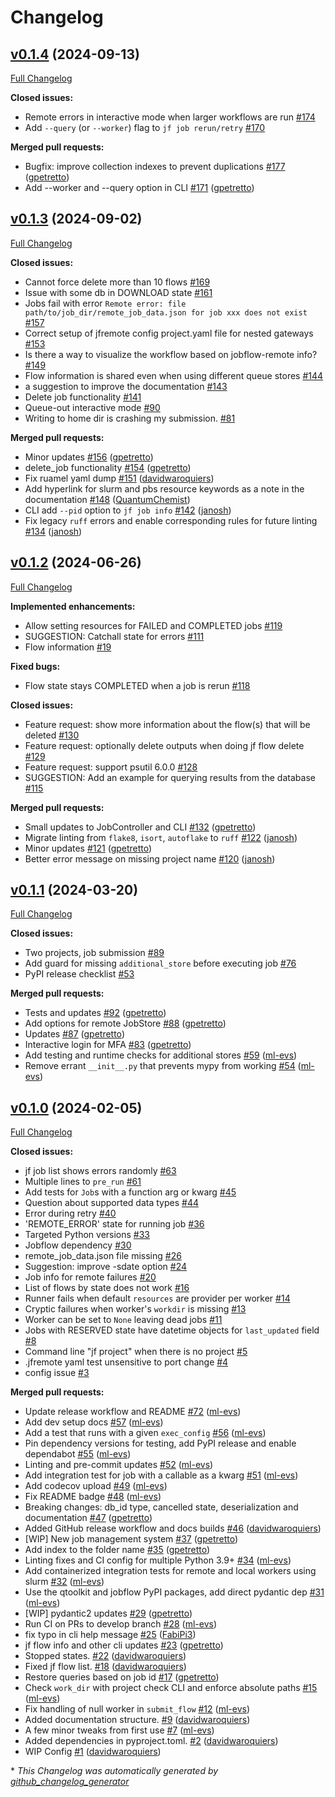 # Changelog

## [v0.1.4](https://github.com/Matgenix/jobflow-remote/tree/v0.1.4) (2024-09-13)

[Full Changelog](https://github.com/Matgenix/jobflow-remote/compare/v0.1.3...v0.1.4)

**Closed issues:**

- Remote errors in interactive mode when larger workflows are run [\#174](https://github.com/Matgenix/jobflow-remote/issues/174)
- Add  `--query` \(or `--worker`\) flag to `jf job rerun/retry` [\#170](https://github.com/Matgenix/jobflow-remote/issues/170)

**Merged pull requests:**

- Bugfix: improve collection indexes to prevent duplications [\#177](https://github.com/Matgenix/jobflow-remote/pull/177) ([gpetretto](https://github.com/gpetretto))
- Add --worker and --query option in CLI [\#171](https://github.com/Matgenix/jobflow-remote/pull/171) ([gpetretto](https://github.com/gpetretto))

## [v0.1.3](https://github.com/Matgenix/jobflow-remote/tree/v0.1.3) (2024-09-02)

[Full Changelog](https://github.com/Matgenix/jobflow-remote/compare/v0.1.2...v0.1.3)

**Closed issues:**

- Cannot force delete more than 10 flows [\#169](https://github.com/Matgenix/jobflow-remote/issues/169)
- Issue with some db in DOWNLOAD state [\#161](https://github.com/Matgenix/jobflow-remote/issues/161)
- Jobs fail with error `Remote error: file path/to/job_dir/remote_job_data.json for job xxx does not exist` [\#157](https://github.com/Matgenix/jobflow-remote/issues/157)
- Correct setup of jfremote config project.yaml file for nested gateways [\#153](https://github.com/Matgenix/jobflow-remote/issues/153)
- Is there a way to visualize the workflow based on jobflow-remote info? [\#149](https://github.com/Matgenix/jobflow-remote/issues/149)
- Flow information is shared even when using different queue stores [\#144](https://github.com/Matgenix/jobflow-remote/issues/144)
- a suggestion to improve the documentation [\#143](https://github.com/Matgenix/jobflow-remote/issues/143)
- Delete job functionality [\#141](https://github.com/Matgenix/jobflow-remote/issues/141)
- Queue-out interactive mode [\#90](https://github.com/Matgenix/jobflow-remote/issues/90)
- Writing to home dir is crashing my submission. [\#81](https://github.com/Matgenix/jobflow-remote/issues/81)

**Merged pull requests:**

- Minor updates [\#156](https://github.com/Matgenix/jobflow-remote/pull/156) ([gpetretto](https://github.com/gpetretto))
- delete\_job functionality [\#154](https://github.com/Matgenix/jobflow-remote/pull/154) ([gpetretto](https://github.com/gpetretto))
- Fix ruamel yaml dump [\#151](https://github.com/Matgenix/jobflow-remote/pull/151) ([davidwaroquiers](https://github.com/davidwaroquiers))
- Add hyperlink for slurm and pbs resource keywords as a note in the documentation [\#148](https://github.com/Matgenix/jobflow-remote/pull/148) ([QuantumChemist](https://github.com/QuantumChemist))
- CLI add `--pid` option to `jf job info` [\#142](https://github.com/Matgenix/jobflow-remote/pull/142) ([janosh](https://github.com/janosh))
- Fix legacy `ruff` errors and enable corresponding rules for future linting [\#134](https://github.com/Matgenix/jobflow-remote/pull/134) ([janosh](https://github.com/janosh))

## [v0.1.2](https://github.com/Matgenix/jobflow-remote/tree/v0.1.2) (2024-06-26)

[Full Changelog](https://github.com/Matgenix/jobflow-remote/compare/v0.1.1...v0.1.2)

**Implemented enhancements:**

- Allow setting resources for FAILED and COMPLETED jobs [\#119](https://github.com/Matgenix/jobflow-remote/issues/119)
- SUGGESTION: Catchall state for errors [\#111](https://github.com/Matgenix/jobflow-remote/issues/111)
- Flow information [\#19](https://github.com/Matgenix/jobflow-remote/issues/19)

**Fixed bugs:**

- Flow state stays COMPLETED when a job is rerun [\#118](https://github.com/Matgenix/jobflow-remote/issues/118)

**Closed issues:**

- Feature request: show more information about the flow\(s\) that will be deleted [\#130](https://github.com/Matgenix/jobflow-remote/issues/130)
- Feature request: optionally delete outputs when doing jf flow delete [\#129](https://github.com/Matgenix/jobflow-remote/issues/129)
- Feature request: support psutil 6.0.0 [\#128](https://github.com/Matgenix/jobflow-remote/issues/128)
- SUGGESTION: Add an example for querying results from the database [\#115](https://github.com/Matgenix/jobflow-remote/issues/115)

**Merged pull requests:**

- Small updates to JobController and CLI [\#132](https://github.com/Matgenix/jobflow-remote/pull/132) ([gpetretto](https://github.com/gpetretto))
- Migrate linting from `flake8`, `isort`, `autoflake` to `ruff` [\#122](https://github.com/Matgenix/jobflow-remote/pull/122) ([janosh](https://github.com/janosh))
- Minor updates [\#121](https://github.com/Matgenix/jobflow-remote/pull/121) ([gpetretto](https://github.com/gpetretto))
- Better error message on missing project name [\#120](https://github.com/Matgenix/jobflow-remote/pull/120) ([janosh](https://github.com/janosh))

## [v0.1.1](https://github.com/Matgenix/jobflow-remote/tree/v0.1.1) (2024-03-20)

[Full Changelog](https://github.com/Matgenix/jobflow-remote/compare/v0.1.0...v0.1.1)

**Closed issues:**

- Two projects, job submission [\#89](https://github.com/Matgenix/jobflow-remote/issues/89)
- Add guard for missing `additional_store` before executing job [\#76](https://github.com/Matgenix/jobflow-remote/issues/76)
- PyPI release checklist [\#53](https://github.com/Matgenix/jobflow-remote/issues/53)

**Merged pull requests:**

- Tests and updates [\#92](https://github.com/Matgenix/jobflow-remote/pull/92) ([gpetretto](https://github.com/gpetretto))
- Add options for remote JobStore [\#88](https://github.com/Matgenix/jobflow-remote/pull/88) ([gpetretto](https://github.com/gpetretto))
- Updates [\#87](https://github.com/Matgenix/jobflow-remote/pull/87) ([gpetretto](https://github.com/gpetretto))
- Interactive login for MFA [\#83](https://github.com/Matgenix/jobflow-remote/pull/83) ([gpetretto](https://github.com/gpetretto))
- Add testing and runtime checks for additional stores [\#59](https://github.com/Matgenix/jobflow-remote/pull/59) ([ml-evs](https://github.com/ml-evs))
- Remove errant `__init__.py` that prevents mypy from working [\#54](https://github.com/Matgenix/jobflow-remote/pull/54) ([ml-evs](https://github.com/ml-evs))

## [v0.1.0](https://github.com/Matgenix/jobflow-remote/tree/v0.1.0) (2024-02-05)

[Full Changelog](https://github.com/Matgenix/jobflow-remote/compare/5cdc90eea80bada88c0b565fcc0bc4c70574f5ec...v0.1.0)

**Closed issues:**

- jf job list shows errors randomly [\#63](https://github.com/Matgenix/jobflow-remote/issues/63)
- Multiple lines to `pre_run` [\#61](https://github.com/Matgenix/jobflow-remote/issues/61)
- Add tests for `Job`s with a function arg or kwarg [\#45](https://github.com/Matgenix/jobflow-remote/issues/45)
- Question about supported data types [\#44](https://github.com/Matgenix/jobflow-remote/issues/44)
- Error during retry [\#40](https://github.com/Matgenix/jobflow-remote/issues/40)
- 'REMOTE\_ERROR' state for running job [\#36](https://github.com/Matgenix/jobflow-remote/issues/36)
- Targeted Python versions [\#33](https://github.com/Matgenix/jobflow-remote/issues/33)
- Jobflow dependency [\#30](https://github.com/Matgenix/jobflow-remote/issues/30)
- remote\_job\_data.json file missing [\#26](https://github.com/Matgenix/jobflow-remote/issues/26)
- Suggestion: improve -sdate option [\#24](https://github.com/Matgenix/jobflow-remote/issues/24)
- Job info for remote failures [\#20](https://github.com/Matgenix/jobflow-remote/issues/20)
- List of flows by state does not work [\#16](https://github.com/Matgenix/jobflow-remote/issues/16)
- Runner fails when default `resources` are provider per worker [\#14](https://github.com/Matgenix/jobflow-remote/issues/14)
- Cryptic failures when worker's `workdir` is missing [\#13](https://github.com/Matgenix/jobflow-remote/issues/13)
- Worker can be set to `None` leaving dead jobs [\#11](https://github.com/Matgenix/jobflow-remote/issues/11)
- Jobs with RESERVED state have datetime objects for `last_updated` field [\#8](https://github.com/Matgenix/jobflow-remote/issues/8)
- Command line "jf project" when there is no project [\#5](https://github.com/Matgenix/jobflow-remote/issues/5)
- .jfremote yaml test unsensitive to port change [\#4](https://github.com/Matgenix/jobflow-remote/issues/4)
- config issue [\#3](https://github.com/Matgenix/jobflow-remote/issues/3)

**Merged pull requests:**

- Update release workflow and README [\#72](https://github.com/Matgenix/jobflow-remote/pull/72) ([ml-evs](https://github.com/ml-evs))
- Add dev setup docs [\#57](https://github.com/Matgenix/jobflow-remote/pull/57) ([ml-evs](https://github.com/ml-evs))
- Add a test that runs with a given `exec_config` [\#56](https://github.com/Matgenix/jobflow-remote/pull/56) ([ml-evs](https://github.com/ml-evs))
- Pin dependency versions for testing, add PyPI release and enable dependabot [\#55](https://github.com/Matgenix/jobflow-remote/pull/55) ([ml-evs](https://github.com/ml-evs))
- Linting and pre-commit updates [\#52](https://github.com/Matgenix/jobflow-remote/pull/52) ([ml-evs](https://github.com/ml-evs))
- Add integration test for job with a callable as a kwarg [\#51](https://github.com/Matgenix/jobflow-remote/pull/51) ([ml-evs](https://github.com/ml-evs))
- Add codecov upload [\#49](https://github.com/Matgenix/jobflow-remote/pull/49) ([ml-evs](https://github.com/ml-evs))
- Fix README badge [\#48](https://github.com/Matgenix/jobflow-remote/pull/48) ([ml-evs](https://github.com/ml-evs))
- Breaking changes: db\_id type, cancelled state, deserialization and documentation [\#47](https://github.com/Matgenix/jobflow-remote/pull/47) ([gpetretto](https://github.com/gpetretto))
- Added GitHub release workflow and docs builds [\#46](https://github.com/Matgenix/jobflow-remote/pull/46) ([davidwaroquiers](https://github.com/davidwaroquiers))
- \[WIP\] New job management system [\#37](https://github.com/Matgenix/jobflow-remote/pull/37) ([gpetretto](https://github.com/gpetretto))
- Add index to the folder name [\#35](https://github.com/Matgenix/jobflow-remote/pull/35) ([gpetretto](https://github.com/gpetretto))
- Linting fixes and CI config for multiple Python 3.9+ [\#34](https://github.com/Matgenix/jobflow-remote/pull/34) ([ml-evs](https://github.com/ml-evs))
- Add containerized integration tests for remote and local workers using slurm [\#32](https://github.com/Matgenix/jobflow-remote/pull/32) ([ml-evs](https://github.com/ml-evs))
- Use the qtoolkit and jobflow PyPI packages, add direct pydantic dep [\#31](https://github.com/Matgenix/jobflow-remote/pull/31) ([ml-evs](https://github.com/ml-evs))
- \[WIP\] pydantic2 updates [\#29](https://github.com/Matgenix/jobflow-remote/pull/29) ([gpetretto](https://github.com/gpetretto))
- Run CI on PRs to develop branch [\#28](https://github.com/Matgenix/jobflow-remote/pull/28) ([ml-evs](https://github.com/ml-evs))
- fix typo in cli help message [\#25](https://github.com/Matgenix/jobflow-remote/pull/25) ([FabiPi3](https://github.com/FabiPi3))
- jf flow info and other cli updates [\#23](https://github.com/Matgenix/jobflow-remote/pull/23) ([gpetretto](https://github.com/gpetretto))
- Stopped states. [\#22](https://github.com/Matgenix/jobflow-remote/pull/22) ([davidwaroquiers](https://github.com/davidwaroquiers))
- Fixed jf flow list. [\#18](https://github.com/Matgenix/jobflow-remote/pull/18) ([davidwaroquiers](https://github.com/davidwaroquiers))
- Restore queries based on job id [\#17](https://github.com/Matgenix/jobflow-remote/pull/17) ([gpetretto](https://github.com/gpetretto))
- Check `work_dir` with project check CLI and enforce absolute paths [\#15](https://github.com/Matgenix/jobflow-remote/pull/15) ([ml-evs](https://github.com/ml-evs))
- Fix handling of null worker in `submit_flow` [\#12](https://github.com/Matgenix/jobflow-remote/pull/12) ([ml-evs](https://github.com/ml-evs))
- Added documentation structure. [\#9](https://github.com/Matgenix/jobflow-remote/pull/9) ([davidwaroquiers](https://github.com/davidwaroquiers))
- A few minor tweaks from first use [\#7](https://github.com/Matgenix/jobflow-remote/pull/7) ([ml-evs](https://github.com/ml-evs))
- Added dependencies in pyproject.toml. [\#2](https://github.com/Matgenix/jobflow-remote/pull/2) ([davidwaroquiers](https://github.com/davidwaroquiers))
- WIP Config [\#1](https://github.com/Matgenix/jobflow-remote/pull/1) ([davidwaroquiers](https://github.com/davidwaroquiers))



\* *This Changelog was automatically generated by [github_changelog_generator](https://github.com/github-changelog-generator/github-changelog-generator)*
